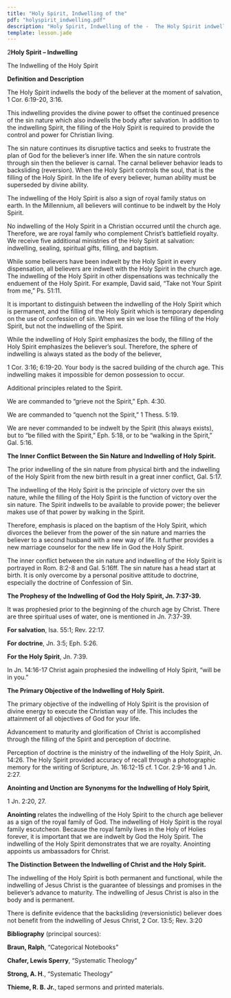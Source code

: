 ```yaml
---
title: "Holy Spirit, Indwelling of the"
pdf: "holyspirit_indwelling.pdf"
description: "Holy Spirit, Indwelling of the -  The Holy Spirit indwells the body of the believer at the moment of salvation, 1 Cor 6:19-20, 3:16."
template: lesson.jade
---
```



2**Holy Spirit – Indwelling**

The Indwelling of the Holy Spirit

**Definition and Description**

The Holy Spirit indwells the body of the believer at the moment of
salvation, 1 Cor. 6:19-20, 3:16.

This indwelling provides the divine power to offset the continued
presence of the sin nature which also indwells the body after salvation.
In addition to the indwelling Spirit, the filling of the Holy Spirit is
required to provide the control and power for Christian living.

The sin nature continues its disruptive tactics and seeks to frustrate
the plan of God for the believer’s inner life. When the sin nature
controls through sin then the believer is carnal. The carnal believer
behavior leads to backsliding (reversion). When the Holy Spirit controls
the soul, that is the filling of the Holy Spirit. In the life of every
believer, human ability must be superseded by divine ability.

The indwelling of the Holy Spirit is also a sign of royal family status
on earth. In the Millennium, all believers will continue to be indwelt
by the Holy Spirit.

No indwelling of the Holy Spirit in a Christian occurred until the
church age. Therefore, we are royal family who complement Christ’s
battlefield royalty. We receive five additional ministries of the Holy
Spirit at salvation: indwelling, sealing, spiritual gifts, filling, and
baptism.

While some believers have been indwelt by the Holy Spirit in every
dispensation, all believers are indwelt with the Holy Spirit in the
church age. The indwelling of the Holy Spirit in other dispensations was
technically the enduement of the Holy Spirit. For example, David said,
“Take not Your Spirit from me,” Ps. 51:11.

It is important to distinguish between the indwelling of the Holy Spirit
which is permanent, and the filling of the Holy Spirit which is
temporary depending on the use of confession of sin. When we sin we lose
the filling of the Holy Spirit, but not the indwelling of the Spirit.

While the indwelling of Holy Spirit emphasizes the body, the filling of
the Holy Spirit emphasizes the believer’s soul. Therefore, the sphere of
indwelling is always stated as the body of the believer,

1 Cor. 3:16; 6:19-20. Your body is the sacred building of the church
age. This indwelling makes it impossible for demon possession to occur.

Additional principles related to the Spirit.

We are commanded to “grieve not the Spirit,” Eph. 4:30.

We are commanded to “quench not the Spirit,” 1 Thess. 5:19.

We are never commanded to be indwelt by the Spirit (this always exists),
but to “be filled with the Spirit,” Eph. 5:18, or to be “walking in the
Spirit,” Gal. 5:16.

**The Inner Conflict Between the Sin Nature and Indwelling of Holy
Spirit.**

The prior indwelling of the sin nature from physical birth and the
indwelling of the Holy Spirit from the new birth result in a great inner
conflict, Gal. 5:17.

The indwelling of the Holy Spirit is the principle of victory over the
sin nature, while the filling of the Holy Spirit is the function of
victory over the sin nature. The Spirit indwells to be available to
provide power; the believer makes use of that power by walking in the
Spirit.

Therefore, emphasis is placed on the baptism of the Holy Spirit, which
divorces the believer from the power of the sin nature and marries the
believer to a second husband with a new way of life. It further provides
a new marriage counselor for the new life in God the Holy Spirit.

The inner conflict between the sin nature and indwelling of the Holy
Spirit is portrayed in Rom. 8:2-8 and Gal. 5:16ff. The sin nature has a
head start at birth. It is only overcome by a personal positive attitude
to doctrine, especially the doctrine of Confession of Sin.

**The Prophesy of the Indwelling of God the Holy Spirit, Jn. 7:37-39.**

It was prophesied prior to the beginning of the church age by Christ.
There are three spiritual uses of water, one is mentioned in Jn.
7:37-39.

**For salvation**, Isa. 55:1; Rev. 22:17.

**For doctrine**, Jn. 3:5; Eph. 5:26.

**For the Holy Spirit**, Jn. 7:39.

In Jn. 14:16-17 Christ again prophesied the indwelling of Holy Spirit,
“will be in you.”

**The Primary Objective of the Indwelling of Holy Spirit.**

The primary objective of the indwelling of Holy Spirit is the provision
of divine energy to execute the Christian way of life. This includes the
attainment of all objectives of God for your life.

Advancement to maturity and glorification of Christ is accomplished
through the filling of the Spirit and perception of doctrine.

Perception of doctrine is the ministry of the indwelling of the Holy
Spirit, Jn. 14:26. The Holy Spirit provided accuracy of recall through a
photographic memory for the writing of Scripture, Jn. 16:12-15 cf. 1
Cor. 2:9-16 and 1 Jn. 2:27.

**Anointing and Unction are Synonyms for the Indwelling of Holy
Spirit,**

1 Jn. 2:20, 27.

**Anointing** relates the indwelling of the Holy Spirit to the church
age believer as a sign of the royal family of God. The indwelling of
Holy Spirit is the royal family escutcheon. Because the royal family
lives in the Holy of Holies forever, it is important that we are indwelt
by God the Holy Spirit. The indwelling of the Holy Spirit demonstrates
that we are royalty. Anointing appoints us ambassadors for Christ.

**The Distinction Between the Indwelling of Christ and the Holy
Spirit.**

The indwelling of the Holy Spirit is both permanent and functional,
while the indwelling of Jesus Christ is the guarantee of blessings and
promises in the believer’s advance to maturity. The indwelling of Jesus
Christ is also in the body and is permanent.

There is definite evidence that the backsliding (reversionistic)
believer does not benefit from the indwelling of Jesus Christ, 2 Cor.
13:5; Rev. 3:20

**Bibliography** (principal sources):

**Braun, Ralph**, “Categorical Notebooks”

**Chafer, Lewis Sperry**, “Systematic Theology”

**Strong, A. H**., “Systematic Theology”

**Thieme, R. B. Jr.**, taped sermons and printed materials.

